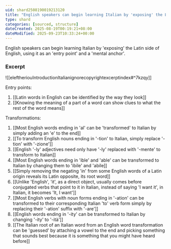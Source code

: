 ```yaml
---
uid: shard2508190019213120
title: "English speakers can begin learning Italian by 'exposing' the Latin side of English, using it as an 'entry point' and a 'mental anchor'"
type: shard
categories: [sourced, structure]
dateCreated: 2025-08-19T00:19:21+08:00
dateModified: 2025-09-23T10:33:24+00:00
---
```

English speakers can begin learning Italian by 'exposing' the Latin side of English, using it as an 'entry point' and a 'mental anchor'.

### Excerpt
![[eleftheriouIntroductionItalianignorecopyrightexcerptindex#^7kzqy]]

Entry points:
1. [[Latin words in English can be identified by the way they look]]
2. [[Knowing the meaning of a part of a word can show clues to what the rest of the word means]]

Transformations:
1. [[Most English words ending in 'al' can be 'transformed' to Italian by simply adding an 'e' to the end]]
2. [[To transform English nouns ending in '-tion' to Italian, simply replace '-tion' with '-zione']]
3. [[English '-ly' adjectives need only have '-ly' replaced with '-mente' to transform to Italian]]
4. [[Most English words ending in 'ible' and 'able' can be transformed to Italian by changing them to 'ibile' and 'abile]]
5. [[Simply removing the negating 'in' from some English words of a Latin origin reveals its Latin opposite, its root word]]
6. [[Unlike 'English', 'it', as a direct object, usually comes before conjugated verbs that point to it in Italian, instead of saying 'I want it', in Italian, it becomes 'It, I want']]
7. [[Most English verbs with noun forms ending in '-ation' can be transformed to their corresponding Italian 'to' verb form simply by replacing their '-ation' suffix with '-are']]
8. [[English words ending in '-ity' can be transformed to Italian by changing '-ity' to '-ità']]
9. [[The Italian root of an Italian word from an English word transformation can be 'guessed' by attaching a vowel to the end and picking something that sounds best because it is something that you might have heard before]]